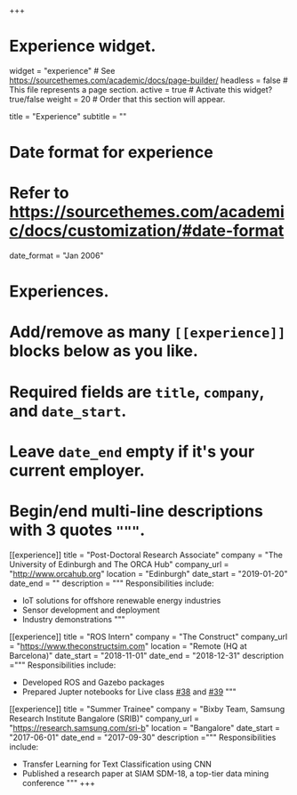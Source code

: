 +++
# Experience widget.
widget = "experience"  # See https://sourcethemes.com/academic/docs/page-builder/
headless = false  # This file represents a page section.
active = true # Activate this widget? true/false
weight = 20  # Order that this section will appear.

title = "Experience"
subtitle = ""

# Date format for experience
#   Refer to https://sourcethemes.com/academic/docs/customization/#date-format
date_format = "Jan 2006"

# Experiences.
#   Add/remove as many `[[experience]]` blocks below as you like.
#   Required fields are `title`, `company`, and `date_start`.
#   Leave `date_end` empty if it's your current employer.
#   Begin/end multi-line descriptions with 3 quotes `"""`.
[[experience]]
  title = "Post-Doctoral Research Associate"
  company = "The University of Edinburgh and The ORCA Hub"
  company_url = "http://www.orcahub.org"
  location = "Edinburgh"
  date_start = "2019-01-20"
  date_end = ""
  description = """
  Responsibilities include:
  
  * IoT solutions for offshore renewable energy industries
  * Sensor development and deployment
  * Industry demonstrations
  """

[[experience]]
  title = "ROS Intern"
  company = "The Construct"
  company_url = "https://www.theconstructsim.com"
  location = "Remote (HQ at Barcelona)"
  date_start = "2018-11-01"
  date_end = "2018-12-31"
  description ="""
  Responsibilities include:
  
  * Developed ROS and Gazebo packages
  * Prepared Jupter notebooks for Live class [#38](https://www.youtube.com/watch?v=MlcDZdQQauk) and [#39](https://www.youtube.com/watch?v=Q8oN7rW1C6k)
  """

[[experience]]
  title = "Summer Trainee"
  company = "Bixby Team, Samsung Research Institute Bangalore (SRIB)"
  company_url = "https://research.samsung.com/sri-b"
  location = "Bangalore"
  date_start = "2017-06-01"
  date_end = "2017-09-30"
  description ="""
  Responsibilities include:
  
  * Transfer Learning for Text Classification using CNN
  * Published a research paper at SIAM SDM-18, a top-tier data mining conference
  """
+++

